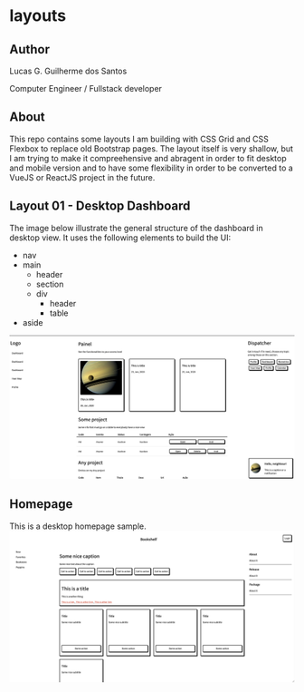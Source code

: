 # layouts

## Author 

Lucas G. Guilherme dos Santos 

Computer Engineer / Fullstack developer

## About

This repo contains some layouts I am building with CSS Grid and CSS Flexbox to replace old Bootstrap pages. The layout itself is very shallow, but I am trying to make it compreehensive and abragent in order to fit desktop and mobile version and to have some flexibility in order to be converted to a VueJS or ReactJS project in the future.

## Layout 01 - Desktop Dashboard

The image below illustrate the general structure of the dashboard in desktop view.
It uses the following elements to build the UI:

- nav 
- main 
  - header
  - section 
  - div 
    - header 
    - table 
- aside
   

![Dashboard](./screen.png)


## Homepage 

This is a desktop homepage sample.
![Dashboard](./home.png)
